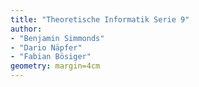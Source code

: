 ```yaml
---
title: "Theoretische Informatik Serie 9"
author:
- "Benjamin Simmonds"
- "Dario Näpfer"
- "Fabian Bösiger"
geometry: margin=4cm
---
```

